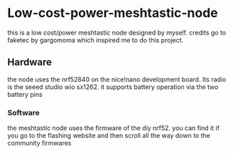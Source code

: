 # Low-cost-power-meshtastic-node
this is a low cost/power meshtastic node designed by myself. credits go to faketec by gargomoma which inspired me to do this project. 
## Hardware
the node uses the nrf52840 on the nice!nano development board. Its radio is the seeed studio wio sx1262. it supports battery operation via the two battery pins
### Software
the meshtastic node uses the firmware of the diy nrf52. you can find it if you go to the flashing website and then scroll all the way down to the community firmwares

